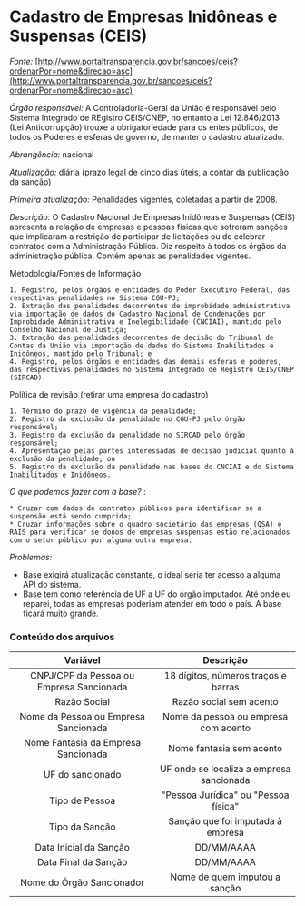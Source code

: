 # Cadastro de Empresas Inidôneas e Suspensas (CEIS)


*Fonte:* [http://www.portaltransparencia.gov.br/sancoes/ceis?ordenarPor=nome&direcao=asc](http://www.portaltransparencia.gov.br/sancoes/ceis?ordenarPor=nome&direcao=asc)

*Órgão responsável:* A Controladoria-Geral da União é responsável pelo Sistema Integrado de REgistro CEIS/CNEP, no entanto a Lei 12.846/2013 (Lei Anticorrupção) trouxe a obrigatoriedade para os entes públicos, de todos os Poderes e esferas de governo, de manter o cadastro atualizado. 

*Abrangência:* nacional 

*Atualização:* diária (prazo legal de cinco dias úteis, a contar da publicação da sanção)

*Primeira atualização:* Penalidades vigentes, coletadas a partir de 2008.

*Descrição:* O Cadastro Nacional de Empresas Inidôneas e Suspensas (CEIS) apresenta a relação de empresas e pessoas físicas que sofreram sanções que implicaram a restrição de participar de licitações ou de celebrar contratos com a Administração Pública. Diz respeito à todos os órgãos da administração pública. Contém apenas as penalidades vigentes.

Metodologia/Fontes de Informação

    1. Registro, pelos órgãos e entidades do Poder Executivo Federal, das respectivas penalidades no Sistema CGU-PJ; 
    2. Extração das penalidades decorrentes de improbidade administrativa via importação de dados do Cadastro Nacional de Condenações por Improbidade Administrativa e Inelegibilidade (CNCIAI), mantido pelo Conselho Nacional de Justiça;
    3. Extração das penalidades decorrentes de decisão do Tribunal de Contas da União via importação de dados do Sistema Inabilitados e Inidôneos, mantido pelo Tribunal; e 
    4. Registro, pelos órgãos e entidades das demais esferas e poderes, das respectivas penalidades no Sistema Integrado de Registro CEIS/CNEP (SIRCAD).

Política de revisão (retirar uma empresa do cadastro)

    1. Término do prazo de vigência da penalidade; 
    2. Registro da exclusão da penalidade no CGU-PJ pelo órgão responsável; 
    3. Registro da exclusão da penalidade no SIRCAD pelo órgão responsável; 
    4. Apresentação pelas partes interessadas de decisão judicial quanto à exclusão da penalidade; ou 
    5. Registro da exclusão da penalidade nas bases do CNCIAI e do Sistema Inabilitados e Inidôneos.

*O que podemos fazer com a base?* : 

    * Cruzar com dados de contratos públicos para identificar se a suspensão está sendo cumprida;
    * Cruzar informações sobre o quadro societário das empresas (QSA) e RAIS para verificar se donos de empresas suspensas estão relacionados com o setor público por alguma outra empresa.

*Problemas:* 

* Base exigirá atualização constante, o ideal seria ter acesso a alguma API do sistema.
* Base tem como referência de UF a UF do órgão imputador. Até onde eu reparei, todas as empresas poderiam atender em todo o país. A base ficará muito grande.

### Conteúdo dos arquivos

|Variável|Descrição|
|:--:|:--:|
|CNPJ/CPF da Pessoa ou Empresa Sancionada| 18 dígitos, números traços e barras|
|Razão Social| Razão social sem acento|
|Nome da Pessoa ou Empresa Sancionada| Nome da pessoa ou empresa com acento|
|Nome Fantasia da Empresa Sancionada| Nome fantasia sem acento|
|UF do sancionado| UF onde se localiza a empresa sancionada|
|Tipo de Pessoa|"Pessoa Jurídica" ou "Pessoa física"|
|Tipo da Sanção|Sanção que foi imputada à empresa|
|Data Inicial da Sanção| DD/MM/AAAA|
|Data Final da Sanção| DD/MM/AAAA|
|Nome do Órgão Sancionador| Nome de quem imputou a sanção|
